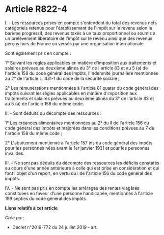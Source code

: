 # Article R822-4

I. - Les ressources prises en compte s'entendent du total des revenus nets catégoriels retenus pour l'établissement de
l'impôt sur le revenu selon le barème progressif, des revenus taxés à un taux proportionnel ou soumis à un prélèvement
libératoire de l'impôt sur le revenu ainsi que des revenus perçus hors de France ou versés par une organisation
internationale.

Sont également pris en compte :

1° Suivant les règles applicables en matière d'imposition aux traitements et salaires prévues au deuxième alinéa du 3° de
l'article 83 et au 5 (a) de l'article 158 du code général des impôts, l'indemnité journalière mentionnée au 2° de l'article
L. 431-1 du code de la sécurité sociale ;

2° Les rémunérations mentionnées à l'article 81 quater du code général des impôts suivant les règles applicables en matière
d'imposition aux traitements et salaires prévues au deuxième alinéa du 3° de l'article 83 et au 5 (a) de l'article 158 du
même code.

II. - Sont déduits du décompte des ressources :

1° Les créances alimentaires mentionnées au 2° du II de l'article 156 du code général des impôts et majorées dans les
conditions prévues au 7 de l'article 158 du même code ;

2° L'abattement mentionné à l'article 157 bis du code général des impôts pour les personnes nées avant le 1er janvier 1931 et
pour les personnes invalides.

III. - Ne sont pas déduits du décompte des ressources les déficits constatés au cours d'une année antérieure à celle qui est
prise en considération et qui font l'objet d'un report, en vertu du I de l'article 156 du code général des impôts.

IV. - Ne sont pas pris en compte les arrérages des rentes viagères constituées en faveur d'une personne handicapée,
mentionnés à l'article 199 septies du code général des impôts.

**Liens relatifs à cet article**

_Créé par_:

  - Décret n°2019-772 du 24 juillet 2019 - art.
